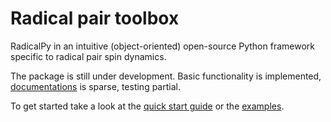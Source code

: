 # Radical pair toolbox

RadicalPy in an intuitive (object-oriented) open-source Python
framework specific to radical pair spin dynamics.

The package is still under development.  Basic functionality is
implemented, [documentations](https://radicalpy.readthedocs.io/) is
sparse, testing partial.

To get started take a look at the [quick start
guide](https://www.google.com) or the [examples](examples).
